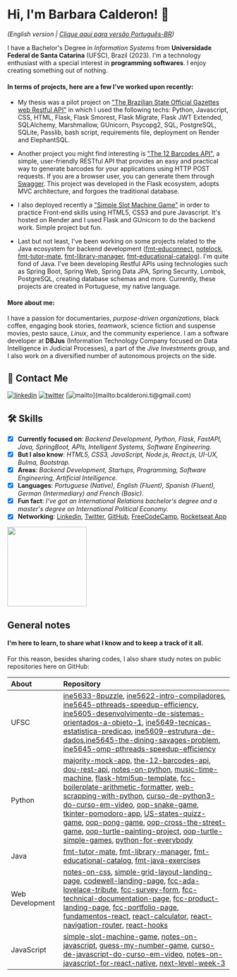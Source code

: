 
# Hi, I'm Barbara Calderon! 👋

_(English version | [Clique aqui para versão Português-BR](https://github.com/barbaracalderon/barbaracalderon-pt/blob/main/README.md))_

I have a Bachelor's Degree in *Information Systems* from __Universidade Federal de Santa Catarina__ (UFSC), Brazil (2023). I'm a technology enthusiast with a special interest in __programming softwares__. I enjoy creating something out of nothing. 

#### In terms of projects, here are a few I've worked upon recently:

- My thesis was a pilot project on ["The Brazilian State Official Gazettes web Restful API"](https://github.com/barbaracalderon/dou-rest-api) in which I used the following techs: Python, Javascript, CSS, HTML, Flask, Flask Smorest, Flask Migrate, Flask JWT Extended, SQLAlchemy, Marshmallow, GUnicorn, Psycopg2, SQL, PostgreSQL, SQLite, Passlib, bash script, requirements file, deployment on Render and ElephantSQL.

- Another project you might find interesting is ["The 12 Barcodes API"](https://github.com/barbaracalderon/the-12-barcodes-api), a simple, user-friendly RESTful API that provides an easy and practical way to generate barcodes for your applications using HTTP POST requests. If you are a browser user, you can generate them through [Swagger](https://the-12-barcodes-api.onrender.com/swagger-ui). This project was developed in the Flask ecosystem, adopts MVC architecture, and forgoes the traditional database.

- I also deployed recently a ["Simple Slot Machine Game"](https://github.com/barbaracalderon/simple-slot-machine-game) in order to practice Front-end skills using HTML5, CSS3 and pure Javascript. It's hosted on Render and I used Flask and GUnicorn to do the backend work. Simple project but fun.

- Last but not least, I've been working on some projects related to the Java ecosystem for backend development ([fmt-educonnect](https://github.com/barbaracalderon/fmt-educonnect), [notelock](https://github.com/barbaracalderon/notelock), [fmt-tutor-mate](https://github.com/barbaracalderon/fmt-tutor-mate), [fmt-library-manager](https://github.com/barbaracalderon/fmt-library-manager), [fmt-educational-catalog](https://github.com/barbaracalderon/fmt-educational-catalog)). I'm quite fond of Java. I've been developing Restful APIs using technologies such as Spring Boot, Spring Web, Spring Data JPA, Spring Security, Lombok, PostgreSQL, creating database schemas and more. Currently, these projects are created in Portuguese, my native language.

#### More about me:

I have a passion for documentaries, *purpose-driven organizations*, black coffee, engaging book stories, *teamwork*, science fiction and suspense movies, pesto sauce, *Linux*, and the community experience. I am a software developer at **DBJus** (Information Technology Company focused on Data Intelligence in Judicial Processes), a part of the *Jive Investments* group, and I also work on a diversified number of autonomous projects on the side.

## 🔗 Contact Me

[![linkedin](https://img.shields.io/badge/linkedin-0A66C2?style=for-the-badge&logo=linkedin&logoColor=white)](https://www.linkedin.com/in/barbaracalderondev)
[![twitter](https://img.shields.io/badge/twitter-1DA1F2?style=for-the-badge&logo=twitter&logoColor=white)](https://twitter.com/bederoni)
[![mailto](https://img.shields.io/badge/email-%23BB001B.svg?&style=for-the-badge&logo=gmail&logoColor=white?")](mailto:bcalderoni.ti@gmail.com)

## 🛠 Skills
- [x] **Currently focused on**: *Backend Development, Python, Flask, FastAPI, Java, SpringBoot, APIs, Intelligent Systems, Software Engineering.*
- [x] **But I also know**: *HTML5, CSS3, JavaScript, Node.js, React.js, UI-UX, Bulma, Bootstrap.*
- [x] **Areas**: *Backend Development, Startups, Programming, Software Engineering, Artificial Intelligence.*
- [x] **Languages**: *Portuguese (Native), English (Fluent), Spanish (Fluent), German (Intermediary) and French (Basic).*
- [x] **Fun fact**: *I've got an International Relations bachelor's degree and a master's degree on International Political Economy.*
- [x] **Networking**: [Linkedin](https://linkedin.com/in/bcalderoni), [Twitter](https://twitter.com/bederoni), [GitHub](https://github.com/barbaracalderon),  [FreeCodeCamp](https://www.freecodecamp.org/fcc8ff5faa1-d589-4ed4-9a0e-ca6e09b6d678), [Rocketseat App](https://app.rocketseat.com.br/me/barbara-calderon-00405)

<p>
<img height="180em" src="https://github-readme-stats-sigma-five.vercel.app/api/top-langs/?username=barbaracalderon&layout=compact"/>
</p>

## General notes

#### I'm here to learn, to share what I know and to keep a track of it all.
For this reason, besides sharing codes, I also share study notes on public repositories here on GitHub:

About | Repository
:------| :--------------------
UFSC | [ine5633-8puzzle](https://github.com/barbaracalderon/ine5633-8puzzle), [ine5622-intro-compiladores](https://github.com/barbaracalderon/ine5622-intro-compiladores), [ine5645-pthreads-speedup-efficiency](https://github.com/barbaracalderon/ine5645-pthreads-speedup-efficiency), [ine5605-desenvolvimento-de-sistemas-orientados-a-objeto-1](https://github.com/barbaracalderon/ine5605-desenvolvimento-de-sistemas-orientados-a-objeto-1), [ine5649-tecnicas-estatistica-predicao](https://github.com/barbaracalderon/ine5649-tecnicas-estatistica-predicao), [ine5609-estrutura-de-dados](https://github.com/barbaracalderon/ine5609-estrutura-de-dados),[ine5645-the-dining-savages-problem](https://github.com/barbaracalderon/ine5645-the-dining-savages-problem), [ine5645-omp-pthreads-speedup-efficiency](https://github.com/barbaracalderon/ine5645-omp-pthreads-speedup-efficiency)
Python| [majority-mock-app](https://github.com/barbaracalderon/majority-mock-app), [the-12-barcodes-api](https://github.com/barbaracalderon/the-12-barcodes-api), [dou-rest-api](https://github.com/barbaracalderon/dou-rest-api),  [notes-on-python](https://github.com/barbaracalderon/notes-on-python), [music-time-machine](https://github.com/barbaracalderon/music-time-machine-spotify), [flask-html5up-template](https://github.com/barbaracalderon/flask-html5up-template), [fcc-boilerplate-arithmetic-formatter](https://github.com/barbaracalderon/fcc-boilerplate-arithmetic-formatter), [web-scrapping-with-python](https://github.com/barbaracalderon/web-scrapping-with-python), [curso-de-python3-do-curso-em-video](https://github.com/barbaracalderon/curso-de-python3-do-curso-em-video), [oop-snake-game](https://github.com/barbaracalderon/oop-snake-game), [tkinter-pomodoro-app](https://github.com/barbaracalderon/tkinter-pomodoro-app), [US-states-quizz-game](https://github.com/barbaracalderon/US-states-quizz-game), [oop-pong-game](https://github.com/barbaracalderon/oop-pong-game), [oop-cross-the-street-game](https://github.com/barbaracalderon/oop-cross-the-street-game), [oop-turtle-painting-project](https://github.com/barbaracalderon/oop-turtle-painting-project), [oop-turtle-simple-games](https://github.com/barbaracalderon/oop-turtle-simple-games), [python-for-everybody](https://github.com/barbaracalderon/python-for-everybody)
Java | [fmt-tutor-mate](https://github.com/barbaracalderon/fmt-tutor-mate), [fmt-library-manager](https://github.com/barbaracalderon/fmt-library-manager), [fmt-educational-catalog](https://github.com/barbaracalderon/fmt-educational-catalog), [fmt-java-exercises](https://github.com/barbaracalderon/fmt-java-exercises)
Web Development| [notes-on-css](https://github.com/barbaracalderon/notes-on-css), [simple-grid-layout-landing-page](https://github.com/barbaracalderon/simple-grid-layout-landing-page), [codewell-landing-page](https://github.com/barbaracalderon/codewell-landing-page), [fcc-ada-lovelace-tribute](https://github.com/barbaracalderon/fcc-ada-lovelace-tribute), [fcc-survey-form](https://github.com/barbaracalderon/fcc-survey-form), [fcc-technical-documentation-page](https://github.com/barbaracalderon/fcc-technical-documentation-page), [fcc-product-landing-page](https://github.com/barbaracalderon/fcc-product-landing-page), [fcc-portfolio-page](https://github.com/barbaracalderon/fcc-personal-portfolio), [fundamentos-react](https://github.com/barbaracalderon/fundamentos-react), [react-calculator](https://github.com/barbaracalderon/react-calculator), [react-navigation-router](https://github.com/barbaracalderon/react-navigation-router), [react-hooks](https://github.com/barbaracalderon/react-hooks)
JavaScript| [simple-slot-machine-game](https://github.com/barbaracalderon/simple-slot-machine-game), [notes-on-javascript](https://github.com/barbaracalderon/notes-on-javascript),  [guess-my-number-game](https://github.com/barbaracalderon/guess-my-number-game), [curso-de-javascript-do-curso-em-video](https://github.com/barbaracalderon/curso-de-javascript-do-curso-em-video), [notes-on-javascript-for-react-native](https://github.com/barbaracalderon/notes-on-javascript-for-react-native), [next-level-week-3](https://github.com/barbaracalderon/next-level-week-3)

